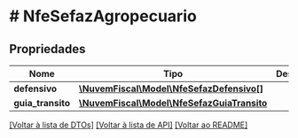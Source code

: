 # # NfeSefazAgropecuario

## Propriedades

Nome | Tipo | Descrição | Comentários
------------ | ------------- | ------------- | -------------
**defensivo** | [**\NuvemFiscal\Model\NfeSefazDefensivo[]**](NfeSefazDefensivo.md) |  | [optional]
**guia_transito** | [**\NuvemFiscal\Model\NfeSefazGuiaTransito**](NfeSefazGuiaTransito.md) |  | [optional]

[[Voltar à lista de DTOs]](../../README.md#models) [[Voltar à lista de API]](../../README.md#endpoints) [[Voltar ao README]](../../README.md)
